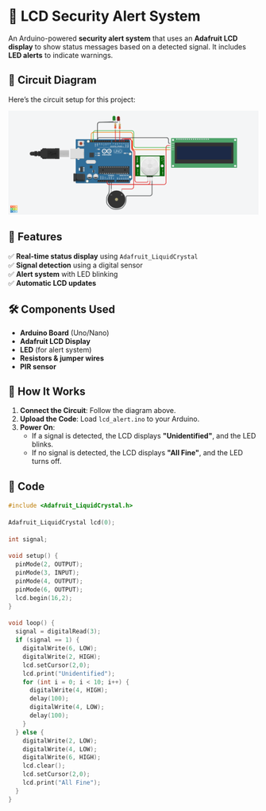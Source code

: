 # 🚨 LCD Security Alert System  

An Arduino-powered **security alert system** that uses an **Adafruit LCD display** to show status messages based on a detected signal. It includes **LED alerts** to indicate warnings.

## 📸 Circuit Diagram  
Here’s the circuit setup for this project:  

![Circuit Diagram](circuit_img.png)

## 🔧 Features  
✅ **Real-time status display** using `Adafruit_LiquidCrystal`  
✅ **Signal detection** using a digital sensor  
✅ **Alert system** with LED blinking  
✅ **Automatic LCD updates**  

## 🛠 Components Used  
- **Arduino Board** (Uno/Nano)  
- **Adafruit LCD Display**  
- **LED** (for alert system)  
- **Resistors & jumper wires**  
- **PIR sensor**  

## 🚀 How It Works  
1. **Connect the Circuit**: Follow the diagram above.  
2. **Upload the Code**: Load `lcd_alert.ino` to your Arduino.  
3. **Power On**:  
   - If a signal is detected, the LCD displays **"Unidentified"**, and the LED blinks.  
   - If no signal is detected, the LCD displays **"All Fine"**, and the LED turns off.  

## 📜 Code  
```cpp
#include <Adafruit_LiquidCrystal.h>

Adafruit_LiquidCrystal lcd(0);

int signal;

void setup() {
  pinMode(2, OUTPUT);
  pinMode(3, INPUT);
  pinMode(4, OUTPUT);
  pinMode(6, OUTPUT);
  lcd.begin(16,2);
}

void loop() {
  signal = digitalRead(3);
  if (signal == 1) {
    digitalWrite(6, LOW);
    digitalWrite(2, HIGH);
    lcd.setCursor(2,0);
    lcd.print("Unidentified");
    for (int i = 0; i < 10; i++) {
      digitalWrite(4, HIGH);
      delay(100);
      digitalWrite(4, LOW);
      delay(100);
    }
  } else {
    digitalWrite(2, LOW);
    digitalWrite(4, LOW);
    digitalWrite(6, HIGH);
    lcd.clear();
    lcd.setCursor(2,0);
    lcd.print("All Fine");
  }
}
